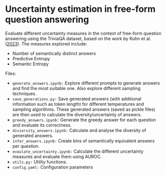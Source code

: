 # Uncertainty estimation in free-form question answering

Evaluate different uncertainty measures in the context of free-form question answering using the TriviaQA dataset, based
on the work by Kuhn et al. ([2023](https://arxiv.org/pdf/2302.09664)). The
measures explored include:

- Number of semantically distinct answers
- Predictive Entropy
- Semantic Entropy

Files:

- `generate_answers.ipynb:` Explore different prompts to generate answers and find the most suitable one. Also explore
  different sampling techniques.
- `save_generations.py:` Save generated answers (with additional information such as token length) for different
  temperatures and sampling algorithms. These generated answers (saved as pickle files) are then used to
  calculate the
  diversity/uncertainty of answers.
- `greedy_answers.ipynb:` Generate the greedy answer for each question and evaluate its correctness.
- `diviersity_answers.ipynb:` Calculate and analyse the diversity of generated answers.
- `infer_answers.ipynb:` Create bins of semantically equivalent answers per question.
- `evaulate_uncertainty.ipynb:` Calculate the different uncertainty measures and evaluate them using AUROC.
- `utils.py:` Utility functions.
- `config.yaml:` Configuration parameters